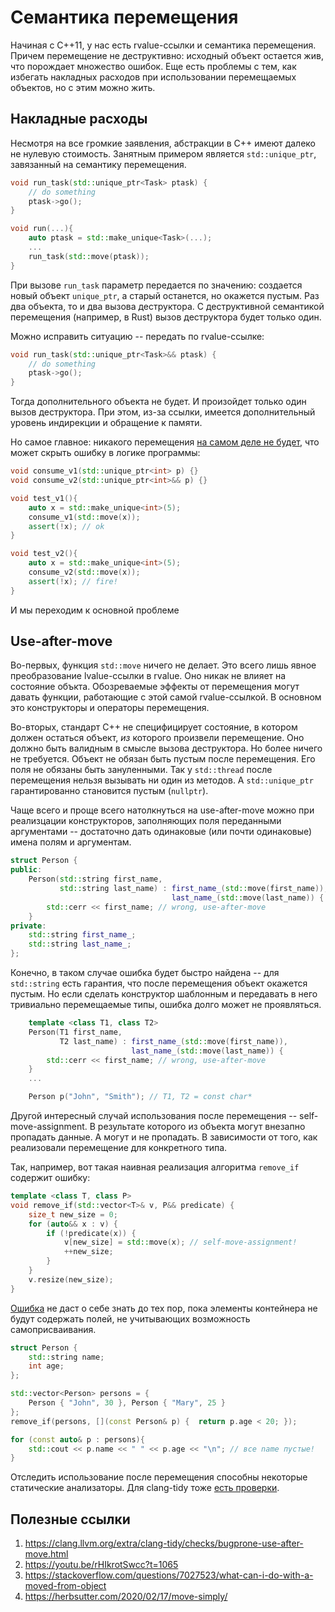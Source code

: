 # Семантика перемещения

Начиная с C++11, у нас есть rvalue-ссылки и семантика перемещения. Причем
перемещение не деструктивно: исходный объект остается жив, что порождает
множество ошибок.
Еще есть проблемы с тем, как избегать накладных расходов при использовании
перемещаемых объектов, но с этим можно жить.

## Накладные расходы

Несмотря на все громкие заявления, абстракции в C++ имеют далеко не нулевую стоимость.
Занятным примером является `std::unique_ptr`, завязанный на семантику перемещения.

```C++
void run_task(std::unique_ptr<Task> ptask) {
    // do something
    ptask->go(); 
}

void run(...){
    auto ptask = std::make_unique<Task>(...);
    ...
    run_task(std::move(ptask));
}
```
При вызове `run_task` параметр передается по значению: создается новый объект `unique_ptr`, а старый останется,
но окажется пустым. Раз два объекта, то и два вызова деструктора. С деструктивной 
семантикой перемещения (например, в Rust) вызов деструктора будет только один.

Можно исправить ситуацию -- передать по rvalue-ссылке:

```C++
void run_task(std::unique_ptr<Task>&& ptask) {
    // do something
    ptask->go(); 
}
```

Тогда дополнительного объекта не будет. И произойдет только один вызов деструктора.
При этом, из-за ссылки, имеется дополнительный уровень индирекции и обращение к памяти.

Но самое главное: никакого перемещения [на самом деле не будет](https://godbolt.org/z/4bbrh1), что может скрыть ошибку в логике программы:

```C++
void consume_v1(std::unique_ptr<int> p) {}
void consume_v2(std::unique_ptr<int>&& p) {}

void test_v1(){
    auto x = std::make_unique<int>(5);
    consume_v1(std::move(x));
    assert(!x); // ok
}

void test_v2(){
    auto x = std::make_unique<int>(5);
    consume_v2(std::move(x));
    assert(!x); // fire!
}
```

И мы переходим к основной проблеме

## Use-after-move

Во-первых, функция `std::move` ничего не делает. 
Это всего лишь явное преобразование lvalue-ссылки в rvalue. Оно никак не влияет на состояние объкта.
Обозреваемые эффекты от перемещения могут давать функции, работающие с этой самой rvalue-ссылкой. В основном это конструкторы и операторы перемещения.

Во-вторых, стандарт C++ не специфицирует состояние, в котором должен остаться объект, _из_ которого произвели перемещение. 
Оно должно быть валидным в смысле вызова деструктора. Но более ничего не требуется. Объект не обязан быть пустым после перемещения. Его поля не обязаны быть зануленными. Так у `std::thread` после перемещения нельзя вызывать ни один из методов. А `std::unique_ptr` гарантированно становится пустым (`nullptr`).

Чаще всего и проще всего натолкнуться на use-after-move можно при реализцации конструкторов, заполняющих поля переданными аргументами -- достаточно дать одинаковые (или почти одинаковые) имена полям и аргументам.

```C++
struct Person {
public:
    Person(std::string first_name, 
           std::string last_name) : first_name_(std::move(first_name)),
                                    last_name_(std::move(last_name)) {
        std::cerr << first_name; // wrong, use-after-move
    }
private:
    std::string first_name_;
    std::string last_name_;
};
```

Конечно, в таком случае ошибка будет быстро найдена -- для `std::string` есть гарантия, что после перемещения объект окажется пустым. Но если сделать конструктор шаблонным и передавать в него тривиально перемещаемые типы, ошибка долго может не проявляться.

```C++
    template <class T1, class T2>
    Person(T1 first_name, 
           T2 last_name) : first_name_(std::move(first_name)),
                           last_name_(std::move(last_name)) {
        std::cerr << first_name; // wrong, use-after-move
    }
    ...

    Person p("John", "Smith"); // T1, T2 = const char*
```

Другой интересный случай использования после перемещения -- self-move-assignment.
В результате которого из объекта могут внезапно пропадать данные. А могут и не пропадать. В зависимости от того, как
реализовали перемещение для конкретного типа.

Так, например, вот такая наивная реализация алгоритма `remove_if` содержит ошибку:

```C++
template <class T, class P>
void remove_if(std::vector<T>& v, P&& predicate) {
    size_t new_size = 0;
    for (auto&& x : v) {
        if (!predicate(x)) {
            v[new_size] = std::move(x); // self-move-assignment!
            ++new_size;
        }
    }
    v.resize(new_size);
}
```

[Ошибка](https://godbolt.org/z/qY5MMn) не даст о себе знать до тех пор, пока элементы контейнера не будут содержать 
полей, не учитывающих возможность самоприсваивания.

```C++
struct Person {
    std::string name;
    int age;
};

std::vector<Person> persons = {
    Person { "John", 30 }, Person { "Mary", 25 }
};
remove_if(persons, [](const Person& p) {  return p.age < 20; });

for (const auto& p : persons){
    std::cout << p.name << " " << p.age << "\n"; // все name пустые!
}
```

Отследить использование после перемещения способны некоторые статические анализаторы.
Для clang-tidy тоже [есть проверки](https://clang.llvm.org/extra/clang-tidy/checks/bugprone-use-after-move.html).

## Полезные ссылки
1. https://clang.llvm.org/extra/clang-tidy/checks/bugprone-use-after-move.html
2. https://youtu.be/rHIkrotSwcc?t=1065
3. https://stackoverflow.com/questions/7027523/what-can-i-do-with-a-moved-from-object
4. https://herbsutter.com/2020/02/17/move-simply/